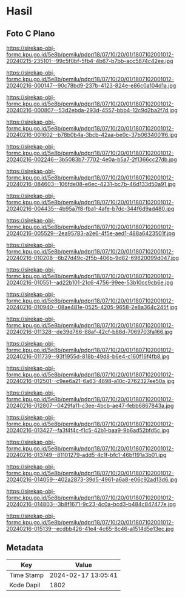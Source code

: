 # Hasil

## Foto C Plano

https://sirekap-obj-formc.kpu.go.id/5e8b/pemilu/pdpr/18/07/10/20/01/1807102001012-20240215-235101--99c5f0bf-5fb4-4b67-b7bb-acc5874c42ee.jpg

https://sirekap-obj-formc.kpu.go.id/5e8b/pemilu/pdpr/18/07/10/20/01/1807102001012-20240216-000147--90c78bd9-237b-4123-824e-e86c0a104d1a.jpg

https://sirekap-obj-formc.kpu.go.id/5e8b/pemilu/pdpr/18/07/10/20/01/1807102001012-20240216-000807--53d2ebda-293d-4557-bbb4-12c9d2ba2f7d.jpg

https://sirekap-obj-formc.kpu.go.id/5e8b/pemilu/pdpr/18/07/10/20/01/1807102001012-20240216-001602--b78b0b4a-3bcb-42aa-be0c-37b0634001f6.jpg

https://sirekap-obj-formc.kpu.go.id/5e8b/pemilu/pdpr/18/07/10/20/01/1807102001012-20240216-002246--3b5083b7-7702-4e0a-b5a7-2f1366cc27db.jpg

https://sirekap-obj-formc.kpu.go.id/5e8b/pemilu/pdpr/18/07/10/20/01/1807102001012-20240216-084603--106fde08-e6ec-4231-bc7b-46d133d50a91.jpg

https://sirekap-obj-formc.kpu.go.id/5e8b/pemilu/pdpr/18/07/10/20/01/1807102001012-20240216-004435--4b95a7f8-fba1-4afe-b7dc-344f6d9ad480.jpg

https://sirekap-obj-formc.kpu.go.id/5e8b/pemilu/pdpr/18/07/10/20/01/1807102001012-20240216-005529--2ea95783-a2e6-4f5e-aed1-488a6423501f.jpg

https://sirekap-obj-formc.kpu.go.id/5e8b/pemilu/pdpr/18/07/10/20/01/1807102001012-20240216-010208--6b27d49c-2f5b-406b-9d82-69820099d047.jpg

https://sirekap-obj-formc.kpu.go.id/5e8b/pemilu/pdpr/18/07/10/20/01/1807102001012-20240216-010551--ad22b101-21c6-4756-99ee-53b10cc9cb6e.jpg

https://sirekap-obj-formc.kpu.go.id/5e8b/pemilu/pdpr/18/07/10/20/01/1807102001012-20240216-010940--08ae481e-0525-4205-9658-2e8a364c245f.jpg

https://sirekap-obj-formc.kpu.go.id/5e8b/pemilu/pdpr/18/07/10/20/01/1807102001012-20240216-011328--de39d786-88af-42cf-b88d-7069703fa166.jpg

https://sirekap-obj-formc.kpu.go.id/5e8b/pemilu/pdpr/18/07/10/20/01/1807102001012-20240216-011739--93f1955d-818b-49d8-b6e4-c160f16f4fb8.jpg

https://sirekap-obj-formc.kpu.go.id/5e8b/pemilu/pdpr/18/07/10/20/01/1807102001012-20240216-012501--c9ee6a21-6a63-4898-a10c-2762327ee50a.jpg

https://sirekap-obj-formc.kpu.go.id/5e8b/pemilu/pdpr/18/07/10/20/01/1807102001012-20240216-012807--0429fa11-c3ee-4bcb-ae47-febb6867843a.jpg

https://sirekap-obj-formc.kpu.go.id/5e8b/pemilu/pdpr/18/07/10/20/01/1807102001012-20240216-013427--fa3f4f4c-f1c5-42b1-baa9-9b6ad52bfd5c.jpg

https://sirekap-obj-formc.kpu.go.id/5e8b/pemilu/pdpr/18/07/10/20/01/1807102001012-20240216-013749--81101279-add5-4c1f-bfc1-46bf191a3b01.jpg

https://sirekap-obj-formc.kpu.go.id/5e8b/pemilu/pdpr/18/07/10/20/01/1807102001012-20240216-014059--402a2873-39d5-4961-a6a8-e06c92ad13d6.jpg

https://sirekap-obj-formc.kpu.go.id/5e8b/pemilu/pdpr/18/07/10/20/01/1807102001012-20240216-014803--3b8f1671-9c23-4c0a-bcd3-b484c847477e.jpg

https://sirekap-obj-formc.kpu.go.id/5e8b/pemilu/pdpr/18/07/10/20/01/1807102001012-20240216-015139--ecdbb426-41e4-4c65-8c46-a1514d5e13ec.jpg


## Metadata

| Key        | Value               |
| ---------- | ------------------- |
| Time Stamp | 2024-02-17 13:05:41 |
| Kode Dapil | 1802                |



